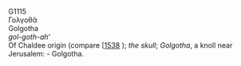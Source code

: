 <body>
  <p>G1115<br>  Γολγοθᾶ  <br> Golgotha  <br><i>gol-goth-ah‘ </i><br>Of Chaldee origin (compare [<a href="h1538.htm">1538</a> ); <i>the</i> <i>skull</i>; <i>Golgotha</i>, a knoll near Jerusalem: - Golgotha.<br></p>
 </body>